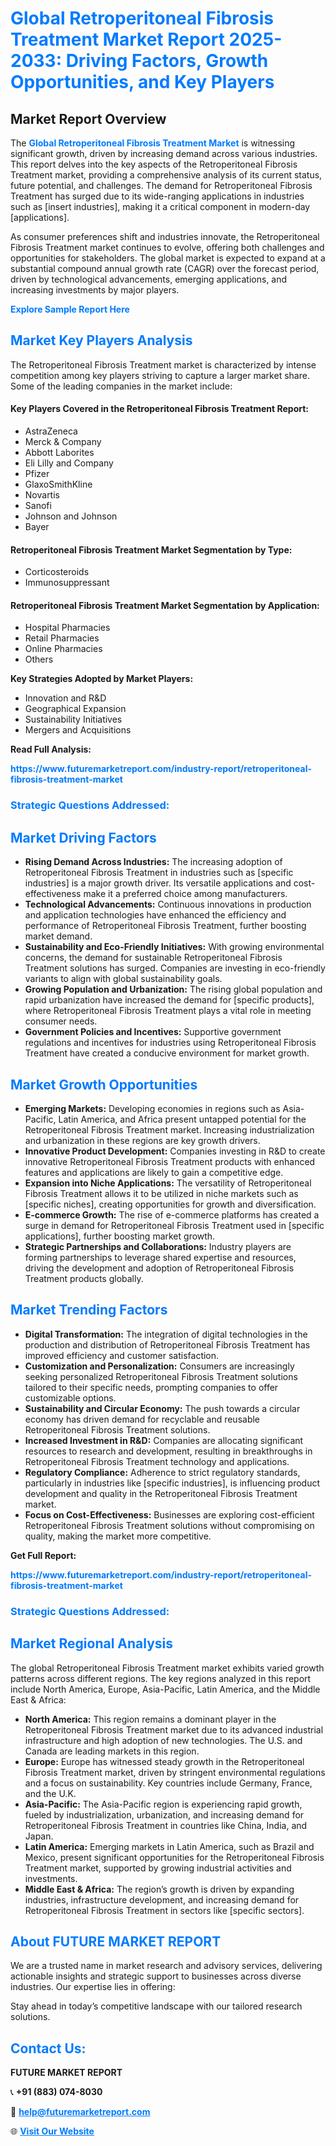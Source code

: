 <h1 style="color: #007BFF;">Global Retroperitoneal Fibrosis Treatment Market Report 2025-2033: Driving Factors, Growth Opportunities, and Key Players</h1>

<section id="overview">
<h2>Market Report Overview</h2>
<p>The <a href="https://www.futuremarketreport.com/industry-report/retroperitoneal-fibrosis-treatment-market" style="color: #007BFF; text-decoration: none;"><strong>Global Retroperitoneal Fibrosis Treatment Market</strong></a> is witnessing significant growth, driven by increasing demand across various industries. This report delves into the key aspects of the Retroperitoneal Fibrosis Treatment market, providing a comprehensive analysis of its current status, future potential, and challenges. The demand for Retroperitoneal Fibrosis Treatment has surged due to its wide-ranging applications in industries such as [insert industries], making it a critical component in modern-day [applications].</p>
<p>As consumer preferences shift and industries innovate, the Retroperitoneal Fibrosis Treatment market continues to evolve, offering both challenges and opportunities for stakeholders. The global market is expected to expand at a substantial compound annual growth rate (CAGR) over the forecast period, driven by technological advancements, emerging applications, and increasing investments by major players.</p>
</section>

<section id="overview">
<p><a href="https://www.futuremarketreport.com/request-sample/reportId=79270" style="color: #007BFF; text-decoration: none;"><strong>Explore Sample Report Here</strong></a></p>
</section>

<section id="key-players">
<h2 style="color: #007BFF;">Market Key Players Analysis</h2>
<p>The Retroperitoneal Fibrosis Treatment market is characterized by intense competition among key players striving to capture a larger market share. Some of the leading companies in the market include:</p>
<h4>Key Players Covered in the Retroperitoneal Fibrosis Treatment Report:</h4>
<ul><li>AstraZeneca</li><li>Merck &amp; Company</li><li>Abbott Laborites</li><li>Eli Lilly and Company</li><li>Pfizer</li><li>GlaxoSmithKline</li><li>Novartis</li><li>Sanofi</li><li>Johnson and Johnson</li><li>Bayer</li></ul>
<h4>Retroperitoneal Fibrosis Treatment Market Segmentation by Type:</h4>
<ul><li>Corticosteroids</li><li>Immunosuppressant</li></ul>

<h4>Retroperitoneal Fibrosis Treatment Market Segmentation by Application:</h4>
<ul><li>Hospital Pharmacies</li><li>Retail Pharmacies</li><li>Online Pharmacies</li><li>Others</li></ul>
<p><strong>Key Strategies Adopted by Market Players:</strong></p>
<ul>
<li>Innovation and R&D</li>
<li>Geographical Expansion</li>
<li>Sustainability Initiatives</li>
<li>Mergers and Acquisitions</li>
</ul>
</section>

<section>
<p><strong>Read Full Analysis: </strong></p><a href="https://www.futuremarketreport.com/industry-report/retroperitoneal-fibrosis-treatment-market" style="color: #007BFF; text-decoration: none;"><strong>https://www.futuremarketreport.com/industry-report/retroperitoneal-fibrosis-treatment-market</strong></a>
<h3 style="color: #007BFF;">Strategic Questions Addressed:</h3>
</section>

<section id="driving-factors">
<h2 style="color: #007BFF;">Market Driving Factors</h2>
<ul>
<li><strong>Rising Demand Across Industries:</strong> The increasing adoption of Retroperitoneal Fibrosis Treatment in industries such as [specific industries] is a major growth driver. Its versatile applications and cost-effectiveness make it a preferred choice among manufacturers.</li>
<li><strong>Technological Advancements:</strong> Continuous innovations in production and application technologies have enhanced the efficiency and performance of Retroperitoneal Fibrosis Treatment, further boosting market demand.</li>
<li><strong>Sustainability and Eco-Friendly Initiatives:</strong> With growing environmental concerns, the demand for sustainable Retroperitoneal Fibrosis Treatment solutions has surged. Companies are investing in eco-friendly variants to align with global sustainability goals.</li>
<li><strong>Growing Population and Urbanization:</strong> The rising global population and rapid urbanization have increased the demand for [specific products], where Retroperitoneal Fibrosis Treatment plays a vital role in meeting consumer needs.</li>
<li><strong>Government Policies and Incentives:</strong> Supportive government regulations and incentives for industries using Retroperitoneal Fibrosis Treatment have created a conducive environment for market growth.</li>
</ul>
</section>

<section id="growth-opportunities">
<h2 style="color: #007BFF;">Market Growth Opportunities</h2>
<ul>
<li><strong>Emerging Markets:</strong> Developing economies in regions such as Asia-Pacific, Latin America, and Africa present untapped potential for the Retroperitoneal Fibrosis Treatment market. Increasing industrialization and urbanization in these regions are key growth drivers.</li>
<li><strong>Innovative Product Development:</strong> Companies investing in R&D to create innovative Retroperitoneal Fibrosis Treatment products with enhanced features and applications are likely to gain a competitive edge.</li>
<li><strong>Expansion into Niche Applications:</strong> The versatility of Retroperitoneal Fibrosis Treatment allows it to be utilized in niche markets such as [specific niches], creating opportunities for growth and diversification.</li>
<li><strong>E-commerce Growth:</strong> The rise of e-commerce platforms has created a surge in demand for Retroperitoneal Fibrosis Treatment used in [specific applications], further boosting market growth.</li>
<li><strong>Strategic Partnerships and Collaborations:</strong> Industry players are forming partnerships to leverage shared expertise and resources, driving the development and adoption of Retroperitoneal Fibrosis Treatment products globally.</li>
</ul>
</section>

<section id="trending-factors">
<h2 style="color: #007BFF;">Market Trending Factors</h2>
<ul>
<li><strong>Digital Transformation:</strong> The integration of digital technologies in the production and distribution of Retroperitoneal Fibrosis Treatment has improved efficiency and customer satisfaction.</li>
<li><strong>Customization and Personalization:</strong> Consumers are increasingly seeking personalized Retroperitoneal Fibrosis Treatment solutions tailored to their specific needs, prompting companies to offer customizable options.</li>
<li><strong>Sustainability and Circular Economy:</strong> The push towards a circular economy has driven demand for recyclable and reusable Retroperitoneal Fibrosis Treatment solutions.</li>
<li><strong>Increased Investment in R&D:</strong> Companies are allocating significant resources to research and development, resulting in breakthroughs in Retroperitoneal Fibrosis Treatment technology and applications.</li>
<li><strong>Regulatory Compliance:</strong> Adherence to strict regulatory standards, particularly in industries like [specific industries], is influencing product development and quality in the Retroperitoneal Fibrosis Treatment market.</li>
<li><strong>Focus on Cost-Effectiveness:</strong> Businesses are exploring cost-efficient Retroperitoneal Fibrosis Treatment solutions without compromising on quality, making the market more competitive.</li>
</ul>
</section>

<section>
<p><strong>Get Full Report: </strong></p><a href="https://www.futuremarketreport.com/industry-report/retroperitoneal-fibrosis-treatment-market" style="color: #007BFF; text-decoration: none;"><strong>https://www.futuremarketreport.com/industry-report/retroperitoneal-fibrosis-treatment-market</strong></a>
<h3 style="color: #007BFF;">Strategic Questions Addressed:</h3>
</section>


<section id="regional-analysis">
<h2 style="color: #007BFF;">Market Regional Analysis</h2>
<p>The global Retroperitoneal Fibrosis Treatment market exhibits varied growth patterns across different regions. The key regions analyzed in this report include North America, Europe, Asia-Pacific, Latin America, and the Middle East & Africa:</p>
<ul>
<li><strong>North America:</strong> This region remains a dominant player in the Retroperitoneal Fibrosis Treatment market due to its advanced industrial infrastructure and high adoption of new technologies. The U.S. and Canada are leading markets in this region.</li>
<li><strong>Europe:</strong> Europe has witnessed steady growth in the Retroperitoneal Fibrosis Treatment market, driven by stringent environmental regulations and a focus on sustainability. Key countries include Germany, France, and the U.K.</li>
<li><strong>Asia-Pacific:</strong> The Asia-Pacific region is experiencing rapid growth, fueled by industrialization, urbanization, and increasing demand for Retroperitoneal Fibrosis Treatment in countries like China, India, and Japan.</li>
<li><strong>Latin America:</strong> Emerging markets in Latin America, such as Brazil and Mexico, present significant opportunities for the Retroperitoneal Fibrosis Treatment market, supported by growing industrial activities and investments.</li>
<li><strong>Middle East & Africa:</strong> The region’s growth is driven by expanding industries, infrastructure development, and increasing demand for Retroperitoneal Fibrosis Treatment in sectors like [specific sectors].</li>
</ul>
</section>

<footer>
<h2 style="color: #007BFF;">About FUTURE MARKET REPORT</h2>
<p>We are a trusted name in market research and advisory services, delivering actionable insights and strategic support to businesses across diverse industries. Our expertise lies in offering:</p>

<p>Stay ahead in today’s competitive landscape with our tailored research solutions.</p>

<h2 style="color: #007BFF;">Contact Us:</h2>
<p><strong>FUTURE MARKET REPORT</strong></p>
<p>📞 <strong>+91 (883) 074-8030</strong></p>
<p>📧 <strong><a href="mailto:help@futuremarketreport.com" style="color: #007BFF;">help@futuremarketreport.com</a></strong></p>
<p>🌐 <strong><a href="https://www.futuremarketreport.com/" style="color: #007BFF;">Visit Our Website</a></strong></p>
</footer>